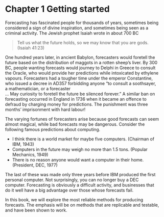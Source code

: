# Chapter 1 Getting started

Forecasting has fascinated people for thousands of years, sometimes being considered a sign of divine inspiration, and sometimes being seen as a criminal activity. The Jewish prophet Isaiah wrote in about 700 BC

> Tell us what the future holds, so we may know that you are gods.
> (Isaiah 41:23)

One hundred years later, in ancient Babylon, forecasters would foretell the future based on the distribution of maggots in a rotten sheep’s liver. By 300 BC, people wanting forecasts would journey to Delphi in Greece to consult the Oracle, who would provide her predictions while intoxicated by ethylene vapours. Forecasters had a tougher time under the emperor Constantine, who issued a decree in AD357 forbidding anyone “to consult a soothsayer, a mathematician, or a forecaster  
…
  May curiosity to foretell the future be silenced forever.” A similar ban on forecasting occurred in England in 1736 when it became an offence to defraud by charging money for predictions. The punishment was three months’ imprisonment with hard labour!

The varying fortunes of forecasters arise because good forecasts can seem almost magical, while bad forecasts may be dangerous. Consider the following famous predictions about computing.

* I think there is a world market for maybe five computers. (Chairman of IBM, 1943)
* Computers in the future may weigh no more than 1.5 tons. (Popular Mechanics, 1949)
* There is no reason anyone would want a computer in their home. (President, DEC, 1977)

The last of these was made only three years before IBM produced the first personal computer. Not surprisingly, you can no longer buy a DEC computer. Forecasting is obviously a difficult activity, and businesses that do it well have a big advantage over those whose forecasts fail.

In this book, we will explore the most reliable methods for producing forecasts. The emphasis will be on methods that are replicable and testable, and have been shown to work.
